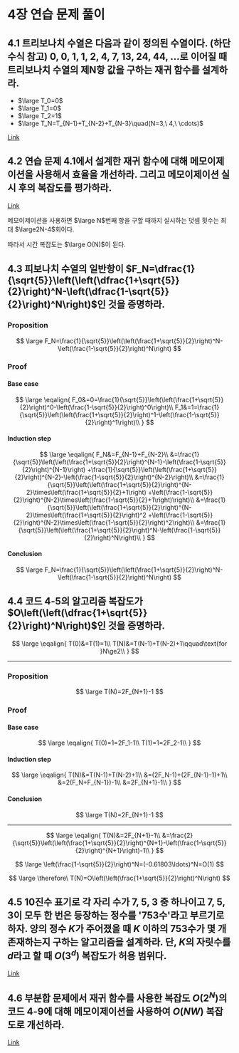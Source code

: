 # 4장 연습 문제 풀이

## 4.1 트리보나치 수열은 다음과 같이 정의된 수열이다. (하단 수식 참고) 0, 0, 1, 1, 2, 4, 7, 13, 24, 44, ...로 이어질 때 트리보나치 수열의 제N항 값을 구하는 재귀 함수를 설계하라.

* $\large T_0=0$
* $\large T_1=0$
* $\large T_2=1$
* $\large T_N=T_{N-1}+T_{N-2}+T_{N-3}\quad(N=3,\ 4,\ \cdots)$

[Link](4.1.cpp)

## 4.2 연습 문제 4.1에서 설계한 재귀 함수에 대해 메모이제이션을 사용해서 효율을 개선하라. 그리고 메모이제이션 실시 후의 복잡도를 평가하라.

[Link](4.2.cpp)

메모이제이션을 사용하면 $\large N$번째 항을 구할 때까지 실시하는 덧셈 횟수는 최대 $\large2N-4$회이다.

따라서 시간 복잡도는 $\large O(N)$이 된다.

## 4.3 피보나치 수열의 일반항이 $F_N=\dfrac{1}{\sqrt{5}}\left(\left(\dfrac{1+\sqrt{5}}{2}\right)^N-\left(\dfrac{1-\sqrt{5}}{2}\right)^N\right)$인 것을 증명하라.

### Proposition

$$
\large
F_N=\frac{1}{\sqrt{5}}\left(\left(\frac{1+\sqrt{5}}{2}\right)^N-\left(\frac{1-\sqrt{5}}{2}\right)^N\right)
$$

### Proof

#### Base case

$$
\large
\eqalign{
F_0&=0=\frac{1}{\sqrt{5}}\left(\left(\frac{1+\sqrt{5}}{2}\right)^0-\left(\frac{1-\sqrt{5}}{2}\right)^0\right)\\
F_1&=1=\frac{1}{\sqrt{5}}\left(\left(\frac{1+\sqrt{5}}{2}\right)^1-\left(\frac{1-\sqrt{5}}{2}\right)^1\right)\\
}
$$

#### Induction step


$$
\large
\eqalign{
F_N&=F_{N-1}+F_{N-2}\\
&=\frac{1}{\sqrt{5}}\left(\left(\frac{1+\sqrt{5}}{2}\right)^{N-1}-\left(\frac{1-\sqrt{5}}{2}\right)^{N-1}\right)
+\frac{1}{\sqrt{5}}\left(\left(\frac{1+\sqrt{5}}{2}\right)^{N-2}-\left(\frac{1-\sqrt{5}}{2}\right)^{N-2}\right)\\
&=\frac{1}{\sqrt{5}}\left(\left(\frac{1+\sqrt{5}}{2}\right)^{N-2}\times\left(\frac{1+\sqrt{5}}{2}+1\right)
+\left(\frac{1-\sqrt{5}}{2}\right)^{N-2}\times\left(\frac{1-\sqrt{5}}{2}+1\right)\right)\\
&=\frac{1}{\sqrt{5}}\left(\left(\frac{1+\sqrt{5}}{2}\right)^{N-2}\times\left(\frac{1+\sqrt{5}}{2}\right)^2
+\left(\frac{1-\sqrt{5}}{2}\right)^{N-2}\times\left(\frac{1-\sqrt{5}}{2}\right)^2\right)\\
&=\frac{1}{\sqrt{5}}\left(\left(\frac{1+\sqrt{5}}{2}\right)^N-\left(\frac{1-\sqrt{5}}{2}\right)^N\right)\\
}
$$

#### Conclusion

$$
\large
F_N=\frac{1}{\sqrt{5}}\left(\left(\frac{1+\sqrt{5}}{2}\right)^N-\left(\frac{1-\sqrt{5}}{2}\right)^N\right)
$$

## 4.4 코드 4-5의 알고리즘 복잡도가 $O\left(\left(\dfrac{1+\sqrt{5}}{2}\right)^N\right)$인 것을 증명하라.

$$
\large
\eqalign{
T(0)&=T(1)=1\\
T(N)&=T(N-1)+T(N-2)+1\qquad\text{for }N\ge2\\
}
$$

***

### Proposition

$$
\large
T(N)=2F_{N+1}-1
$$

### Proof

#### Base case

$$
\large
\eqalign{
T(0)=1=2F_1-1\\
T(1)=1=2F_2-1\\
}
$$

#### Induction step


$$
\large
\eqalign{
T(N)&=T(N-1)+T(N-2)+1\\
&=(2F_N-1)+(2F_{N-1}-1)+1\\
&=2(F_N+F_{N-1})-1\\
&=2F_{N+1}-1\\
}
$$

#### Conclusion

$$
\large
T(N)=2F_{N+1}-1
$$

***

$$
\large
\eqalign{
T(N)&=2F_{N+1}-1\\
&=\frac{2}{\sqrt{5}}\left(\left(\frac{1+\sqrt{5}}{2}\right)^{N+1}-\left(\frac{1-\sqrt{5}}{2}\right)^{N+1}\right)-1\\
}
$$

$$
\large
\left(\frac{1-\sqrt{5}}{2}\right)^N=(-0.61803\ldots)^N=O(1)
$$

$$
\large
\therefore\ T(N)=O\left(\left(\frac{1+\sqrt{5}}{2}\right)^N\right)
$$

## 4.5 10진수 표기로 각 자리 수가 7, 5, 3 중 하나이고 7, 5, 3이 모두 한 번은 등장하는 정수를 '753수'라고 부르기로 하자. 양의 정수 $K$가 주어졌을 때 $K$ 이하의 753수가 몇 개 존재하는지 구하는 알고리즘을 설계하라. 단, $K$의 자릿수를 $d$라고 할 때 $O(3^d)$ 복잡도가 허용 범위다.

[Link](4.5.cpp)

## 4.6 부분합 문제에서 재귀 함수를 사용한 복잡도 $O(2^N)$의 코드 4-9에 대해 메모이제이션을 사용하여 $O(NW)$ 복잡도로 개선하라.

[Link](4.6.cpp)